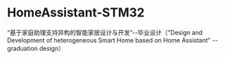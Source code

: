 # HomeAssistant-STM32
“基于家庭助理支持异构的智能家居设计与开发”--毕业设计（"Design and Development of heterogeneous Smart Home based on Home Assistant" --graduation design）
